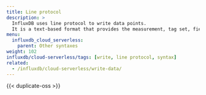 ```yaml
---
title: Line protocol
description: >
  InfluxDB uses line protocol to write data points.
  It is a text-based format that provides the measurement, tag set, field set, and timestamp of a data point.
menu:
  influxdb_cloud_serverless:
    parent: Other syntaxes
weight: 102
influxdb/cloud-serverless/tags: [write, line protocol, syntax]
related:
  - /influxdb/cloud-serverless/write-data/
---
```


{{< duplicate-oss >}}
